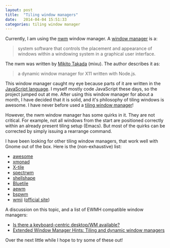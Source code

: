 ```yaml
---
layout: post
title:  "Tiling window managers"
date:   2014-04-04 15:51:33
categories: tiling window manager
---
```


Currently, I am using the [nwm](https://github.com/mixu/nwm) window
manager. A [window manager](http://en.wikipedia.org/wiki/Window_manager) is
a:

> system software that controls the placement and appearance of windows within
a windowing system in a graphical user interface.

The nwm was written by [Mikito Takada](http://mixu.net) (mixu). The author
describes it as:

> a dynamic window manager for X11 written with Node.js.

This window manager caught my eye because parts of it are written in the
[JavaScript language](http://en.wikipedia.org/wiki/JavaScript). I myself
mostly code JavaScript these days, so the project jumped out at me. After
using this window manager for about a month, I have decided that it is
solid, and it's philosophy of tiling windows is awesome. I have never before
used a [tiling window manager](http://en.wikipedia.org/wiki/Tiling_window_manager)!

However, the nwm window manager has some quirks in it. They are not critical.
For example, not all windows from the start are positioned correctly within
an already present tiling setup (Emacs). But most of the quirks can be corrected
by simply issuing a rearrange command.

I have been looking for other tiling window managers, that work well with Gnome
out of the box. Here is the (non-exhaustive) list:

- [awesome](http://awesome.naquadah.org)
- [xmonad](http://xmonad.org)
- [X-tile](http://www.giuspen.com/x-tile)
- [spectrwm](https://opensource.conformal.com/wiki/spectrwm)
- [shellshape](http://gfxmonk.net/shellshape)
- [Bluetile](http://www.bluetile.org)
- [aewm](http://www.red-bean.com/decklin/aewm)
- [bspwm](https://github.com/baskerville/bspwm)
- [wmii](https://wiki.debian.org/Wmii) ([official site](https://code.google.com/p/wmii))

A discussion on this topic, and a list of EWMH compatible window managers:
- [Is there a keyboard-centric desktop/WM available?](http://askubuntu.com/questions/1844/is-there-a-keyboard-centric-desktop-wm-available)
- [Extended Window Manager Hints: Tiling and dynamic window managers](http://en.wikipedia.org/wiki/Extended_Window_Manager_Hints#Tiling_and_dynamic_window_managers)

Over the next little while I hope to try some of these out!
